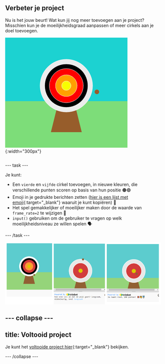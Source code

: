 ## Verbeter je project

<div style="display: flex; flex-wrap: wrap">
<div style="flex-basis: 200px; flex-grow: 1; margin-right: 15px;">
Nu is het jouw beurt! Wat kun jij nog meer toevoegen aan je project?  Misschien kun je de moeilijkheidsgraad aanpassen of meer cirkels aan je doel toevoegen.
</div>
<div>

![Het uitvoergebied toont een doel met vijf cirkels.](images/five_circles.png){:width="300px"}

</div>
</div>

--- task ---

Je kunt:

+ Een `vierde` en `vijfde` cirkel toevoegen, in nieuwe kleuren, die verschillende punten scoren op basis van hun positie 🟠🟣
+ Emoji in je gedrukte berichten zetten ([hier is een lijst met emoji](https://unicode.org/emoji/charts/full-emoji-list.html){:target="_blank"} waaruit je kunt kopiëren) 🎯
+ Het spel gemakkelijker of moeilijker maken door de waarde van `frame_rate=2` te wijzigen 💨
+ `input()` gebruiken om de gebruiker te vragen op welk moeilijkheidsniveau ze willen spelen 🗣️

--- /task ---

![Drie projectideeën, één heeft vijf cirkels, één heeft een moeilijkheidsinvoervraag en één heeft emoji's in het puntenbericht.](images/upgrade-ideas.png)

--- collapse ---
---
title: Voltooid project
---

Je kunt het [voltooide project hier](https://editor.raspberrypi.org/projects/target-practice-solution){:target="_blank"} bekijken.

--- /collapse ---
